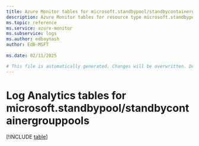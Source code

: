 ```yaml
---
title: Azure Monitor tables for microsoft.standbypool/standbycontainergrouppools
description: Azure Monitor tables for resource type microsoft.standbypool/standbycontainergrouppools
ms.topic: reference
ms.service: azure-monitor
ms.subservice: logs
ms.author: edbaynash
author: EdB-MSFT
   
ms.date: 02/11/2025

# This file is automatically generated. Changes will be overwritten. Do not change this file directly.
---
```


# Log Analytics tables for microsoft.standbypool/standbycontainergrouppools  

[!INCLUDE [table](~/reusable-content/ce-skilling/azure/includes/azure-monitor/reference/tables/microsoft-standbypool_standbycontainergrouppools-include.md)]

